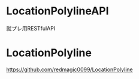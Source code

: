 # LocationPolylineAPI
就プレ用RESTfulAPI

# LocationPolyline
https://github.com/redmagic0099/LocationPolyline